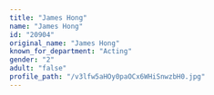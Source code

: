 ```yaml
---
title: "James Hong"
name: "James Hong"
id: "20904"
original_name: "James Hong"
known_for_department: "Acting"
gender: "2"
adult: "false"
profile_path: "/v3lfw5aHOy0paOCx6WHiSnwzbH0.jpg"
---
```

